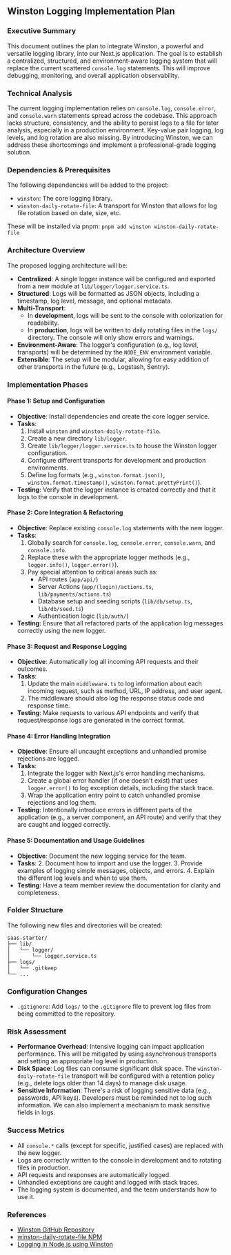 ## Winston Logging Implementation Plan

### Executive Summary

This document outlines the plan to integrate Winston, a powerful and versatile logging library, into our Next.js application. The goal is to establish a centralized, structured, and environment-aware logging system that will replace the current scattered `console.log` statements. This will improve debugging, monitoring, and overall application observability.

### Technical Analysis

The current logging implementation relies on `console.log`, `console.error`, and `console.warn` statements spread across the codebase. This approach lacks structure, consistency, and the ability to persist logs to a file for later analysis, especially in a production environment. Key-value pair logging, log levels, and log rotation are also missing. By introducing Winston, we can address these shortcomings and implement a professional-grade logging solution.

### Dependencies & Prerequisites

The following dependencies will be added to the project:

- `winston`: The core logging library.
- `winston-daily-rotate-file`: A transport for Winston that allows for log file rotation based on date, size, etc.

These will be installed via pnpm:
`pnpm add winston winston-daily-rotate-file`

### Architecture Overview

The proposed logging architecture will be:

- **Centralized**: A single logger instance will be configured and exported from a new module at `lib/logger/logger.service.ts`.
- **Structured**: Logs will be formatted as JSON objects, including a timestamp, log level, message, and optional metadata.
- **Multi-Transport**:
  - In **development**, logs will be sent to the console with colorization for readability.
  - In **production**, logs will be written to daily rotating files in the `logs/` directory. The console will only show errors and warnings.
- **Environment-Aware**: The logger's configuration (e.g., log level, transports) will be determined by the `NODE_ENV` environment variable.
- **Extensible**: The setup will be modular, allowing for easy addition of other transports in the future (e.g., Logstash, Sentry).

### Implementation Phases

#### Phase 1: Setup and Configuration

- **Objective**: Install dependencies and create the core logger service.
- **Tasks**:
  1.  Install `winston` and `winston-daily-rotate-file`.
  2.  Create a new directory `lib/logger`.
  3.  Create `lib/logger/logger.service.ts` to house the Winston logger configuration.
  4.  Configure different transports for development and production environments.
  5.  Define log formats (e.g., `winston.format.json()`, `winston.format.timestamp()`, `winston.format.prettyPrint()`).
- **Testing**: Verify that the logger instance is created correctly and that it logs to the console in development.

#### Phase 2: Core Integration & Refactoring

- **Objective**: Replace existing `console.log` statements with the new logger.
- **Tasks**:
  1.  Globally search for `console.log`, `console.error`, `console.warn`, and `console.info`.
  2.  Replace these with the appropriate logger methods (e.g., `logger.info()`, `logger.error()`).
  3.  Pay special attention to critical areas such as:
      - API routes (`app/api/`)
      - Server Actions (`app/(login)/actions.ts`, `lib/payments/actions.ts`)
      - Database setup and seeding scripts (`lib/db/setup.ts`, `lib/db/seed.ts`)
      - Authentication logic (`lib/auth/`)
- **Testing**: Ensure that all refactored parts of the application log messages correctly using the new logger.

#### Phase 3: Request and Response Logging

- **Objective**: Automatically log all incoming API requests and their outcomes.
- **Tasks**:
  1.  Update the main `middleware.ts` to log information about each incoming request, such as method, URL, IP address, and user agent.
  2.  The middleware should also log the response status code and response time.
- **Testing**: Make requests to various API endpoints and verify that request/response logs are generated in the correct format.

#### Phase 4: Error Handling Integration

- **Objective**: Ensure all uncaught exceptions and unhandled promise rejections are logged.
- **Tasks**:
  1.  Integrate the logger with Next.js's error handling mechanisms.
  2.  Create a global error handler (if one doesn't exist) that uses `logger.error()` to log exception details, including the stack trace.
  3.  Wrap the application entry point to catch unhandled promise rejections and log them.
- **Testing**: Intentionally introduce errors in different parts of the application (e.g., a server component, an API route) and verify that they are caught and logged correctly.

#### Phase 5: Documentation and Usage Guidelines

- **Objective**: Document the new logging service for the team.
- **Tasks**: 2. Document how to import and use the logger. 3. Provide examples of logging simple messages, objects, and errors. 4. Explain the different log levels and when to use them.
- **Testing**: Have a team member review the documentation for clarity and completeness.

### Folder Structure

The following new files and directories will be created:

```
saas-starter/
├── lib/
│   └── logger/
│       └── logger.service.ts
├── logs/
│   └── .gitkeep
└── ...
```

### Configuration Changes

- `.gitignore`: Add `logs/` to the `.gitignore` file to prevent log files from being committed to the repository.

### Risk Assessment

- **Performance Overhead**: Intensive logging can impact application performance. This will be mitigated by using asynchronous transports and setting an appropriate log level in production.
- **Disk Space**: Log files can consume significant disk space. The `winston-daily-rotate-file` transport will be configured with a retention policy (e.g., delete logs older than 14 days) to manage disk usage.
- **Sensitive Information**: There's a risk of logging sensitive data (e.g., passwords, API keys). Developers must be reminded not to log such information. We can also implement a mechanism to mask sensitive fields in logs.

### Success Metrics

- All `console.*` calls (except for specific, justified cases) are replaced with the new logger.
- Logs are correctly written to the console in development and to rotating files in production.
- API requests and responses are automatically logged.
- Unhandled exceptions are caught and logged with stack traces.
- The logging system is documented, and the team understands how to use it.

### References

- [Winston GitHub Repository](https://github.com/winstonjs/winston)
- [winston-daily-rotate-file NPM](https://www.npmjs.com/package/winston-daily-rotate-file)
- [Logging in Node.js using Winston](https://blog.logrocket.com/logging-node-js-using-winston/)
